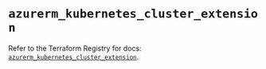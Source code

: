 # `azurerm_kubernetes_cluster_extension`

Refer to the Terraform Registry for docs: [`azurerm_kubernetes_cluster_extension`](https://registry.terraform.io/providers/hashicorp/azurerm/3.94.0/docs/resources/kubernetes_cluster_extension).
